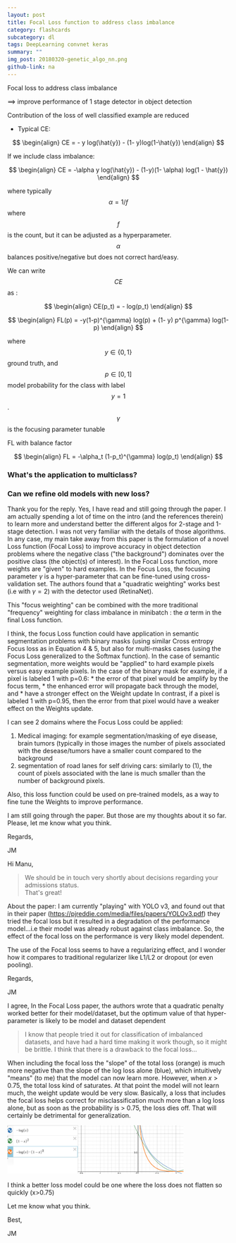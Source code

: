 ```yaml
---
layout: post
title: Focal Loss function to address class imbalance
category: flashcards
subcategory: dl
tags: DeepLearning convnet keras
summary: ""
img_post: 20180320-genetic_algo_nn.png
github-link: na
---
```




<script src="/js/plotly-latest.min.js"></script>

<script type="text/javascript"
   src="https://cdnjs.cloudflare.com/ajax/libs/mathjax/2.7.2/MathJax.js?config=TeX-AMS-MML_HTMLorMML">
</script>

Focal loss to address class imbalance

==> improve performance of 1 stage detector in object detection

Contribution of the loss of well classified example are reduced

* Typical CE:

$$
\begin{align}
CE = - y log(\hat{y}) - (1- y)log(1-\hat{y})
\end{align}
$$

If we include class imbalance:

$$
\begin{align}
CE = -\alpha y log(\hat{y}) - (1-y)(1- \alpha) log(1 - \hat{y})
\end{align}
$$

where typically $$\alpha = 1/f$$ where $$f$$ is the count, but it can be adjusted as a hyperparameter.
$$\alpha$$ balances positive/negative but does not correct hard/easy.




We can write $$CE$$ as :

$$
\begin{align}
CE(p_t) = - log(p_t)
\end{align}
$$



$$
\begin{align}
FL(p) = -y(1-p)^{\gamma} log(p) + (1- y) p^{\gamma} log(1- p)
\end{align}
$$

where $$y \in \{0, 1\}$$ ground truth, and $$p \in [0, 1]$$ model probability for the class with label $$y=1$$. $$\gamma$$ is the focusing parameter tunable

FL with balance factor

$$
\begin{align}
FL = -\alpha_t (1-p_t)^{\gamma} log(p_t)
\end{align}
$$


### What's the application to multiclass?

### Can we refine old models with new loss?

Thank you for the reply.
Yes, I have read and still going through the paper. I am actually spending a lot of time on the intro (and the references therein) to learn more and understand better the different algos for 2-stage and 1-stage detection. I was not very familiar with the details of those  algorithms.
In any case,  my main take away from this paper is the formulation of a novel Loss function (Focal Loss) to improve accuracy in object detection problems where the negative class ("the background") dominates over the positive class (the object(s) of interest). In the Focal Loss function, more weights are "given" to hard examples. In the Focus Loss,  the focusing parameter $\gamma$ is a hyper-parameter that can be fine-tuned using cross-validation set. The authors found that a "quadratic weighting" works best (i.e with $\gamma=2$) with the detector used (RetinaNet).

This "focus weighting" can be combined with the more traditional "frequency" weighting for class imbalance in minibatch : the $\alpha$ term in the final Loss function.

I think, the focus Loss function could have application in semantic segmentation problems with binary masks (using similar Cross entropy Focus loss as in Equation 4 & 5, but also for multi-masks cases (using  the Focus Loss generalized to the Softmax function).
In the case of semantic segmentation, more weights would be "applied" to hard example pixels versus easy example pixels. 
In the case of the binary mask for example, if a pixel is labeled 1 with p=0.6:
    * the error of that pixel would be amplify by the focus term, 
    * the enhanced error will propagate back through the model, and
    * have a stronger effect on the Weight update
In contrast, if a pixel is labeled 1 with p=0.95, then the error from that pixel would have a weaker effect on the Weights update.

I can see 2 domains where the Focus Loss could be applied:
1) Medical imaging: for example segmentation/masking of eye disease, brain tumors (typically in those images the number of pixels associated with the desease/tumors have a smaller count compared to the background
2) segmentation of road lanes for self driving cars: similarly to (1), the count of pixels associated with the lane is much smaller than the number of background pixels.

Also, this loss function could be used on pre-trained models, as a way to fine tune the Weights to improve performance. 

I am still going through the paper. But those are my thoughts about it so far.
Please, let me know what you think.

Regards,

JM


Hi Manu,

> We should be in touch very shortly about decisions regarding your admissions status.  
That's great!

About the paper:
I am currently "playing" with YOLO v3, and found out that in their paper (https://pjreddie.com/media/files/papers/YOLOv3.pdf) they tried the focal loss but it resulted in a degradation of the performance model...i.e their model was already robust against class imbalance. 
So, the effect of the focal loss on the performance is very likely model dependent.

The use of the Focal loss seems to have a regularizing effect, and I wonder how it compares to traditional regularizer like L1/L2 or dropout (or even pooling).

Regards,

JM

I agree,
In the Focal Loss paper, the authors wrote that a quadratic penalty worked better for their model/dataset, but the optimum value of that hyper-parameter is likely to be model and dataset dependent

>I know that people tried it out for classification of imbalanced datasets, and have had a hard time making it work though, so it might be brittle.
I think that there is a drawback to the focal loss...

When including the focal loss the "slope" of the total loss (orange) is much more negative than the slope of the log loss alone (blue), which intuitively "means" (to me) that the model can now learn more. However,  when $x>0.75$, the total loss kind of saturates. At that point the model will not learn much, the weight update would be very slow.
Basically, a loss that includes the focal loss helps correct for misclassification much more than a log loss alone, but as soon as the probability is > 0.75, the loss dies off. That will certainly be detrimental for generalization.

<img src="/images/20180428/loss_shape.png" width=400px>

I think a better loss model could be one where the loss does not flatten so quickly (x>0.75)

Let me know what you think.

Best,

JM


